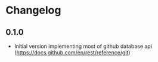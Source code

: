 # Changelog

## 0.1.0
- Initial version implementing most of github database api (https://docs.github.com/en/rest/reference/git)
